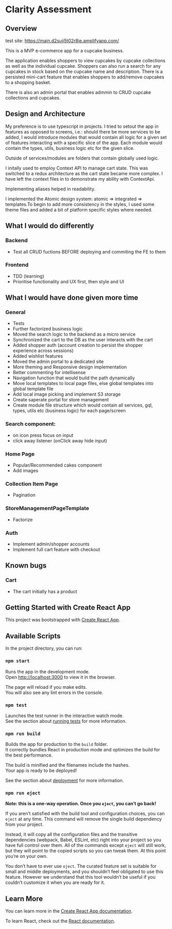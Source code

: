 # Clarity Assessment

## Overview
test site: https://main.d2suji5t02r8ie.amplifyapp.com/

This is a MVP e-commerce app for a cupcake business. 

The application enables shoppers to view cupcakes by cupcake collections as well as the individual cupcake. 
Shoppers can also run a search for any cupcakes in stock based on the cupcake name and description.
There is a persisted mini-cart feature that enables shoppers to add/remove cupcakes to a shopping basket. 

There is also an admin portal that enables admmin to CRUD cupcake collections and cupcakes.

## Design and Architecture

My preference is to use typescript in projects. I tried to setout the app in features as opposed to screens, i.e.: should there be more services to be added, I would introduce modules that would contain all logic for a given set of features interacting with a specific slice of the app. Each module would contain the types, utils, business logic etc for the given slice.

Outside of services/modules are folders that contain globally used logic.

I initally used to employ Context API to manage cart state. This was switched to a redux architecture as the cart state became more complex. I have left the context files in to demonstrate my ability with ContextApi.

Implementing aliases helped in readability.

I implemented the Atomic design system: atomic => integrated => templates.To begin to add more consistency in the styles, I used some theme files and added a bit of platform specific styles where needed.

## What I would do differently
### Backend
 - Test all CRUD fuctions BEFORE deploying and commiting the FE to them
 
### Frontend
 - TDD (learning)
 - Prioritise functionality and UX first, then style and UI

## What I would have done given more time
### General
- Tests 
- Further factorized business logic
- Moved the search logic to the backend as a micro service
- Synchronized the cart to the DB as the user interacts with the cart
- Added shopper auth (account creation to persist the shopper experience across sessions)
- Added wishlist features
- Moved the admin portal to a dedicated site
- More theming and Responsive design implementation
- Better commenting for intellisense
- Navigation function that would build the path dynamically
- Move local templates to local page files, else global templates into global template file
- Add local image picking and implement S3 storage
- Create saperate portal for store management
- Create module file structure which would contain all services, gql, types, utils etc (business logic) for each page/screen

### Search component: 
- on icon press focus on input
- click away listener (onClick away hide input)

### Home Page
- Popular/Recommended cakes component
- Add images

### Collection Item Page
- Pagination

### StoreManagementPageTemplate
- Factorize

### Auth
- Implement admin/shopper accounts
- Implement full cart feature with checkout

## Known bugs
### Cart
- The cart initially has a product 

## Getting Started with Create React App

This project was bootstrapped with [Create React App](https://github.com/facebook/create-react-app).

## Available Scripts

In the project directory, you can run:

### `npm start`

Runs the app in the development mode.\
Open [http://localhost:3000](http://localhost:3000) to view it in the browser.

The page will reload if you make edits.\
You will also see any lint errors in the console.

### `npm test`

Launches the test runner in the interactive watch mode.\
See the section about [running tests](https://facebook.github.io/create-react-app/docs/running-tests) for more information.

### `npm run build`

Builds the app for production to the `build` folder.\
It correctly bundles React in production mode and optimizes the build for the best performance.

The build is minified and the filenames include the hashes.\
Your app is ready to be deployed!

See the section about [deployment](https://facebook.github.io/create-react-app/docs/deployment) for more information.

### `npm run eject`

**Note: this is a one-way operation. Once you `eject`, you can’t go back!**

If you aren’t satisfied with the build tool and configuration choices, you can `eject` at any time. This command will remove the single build dependency from your project.

Instead, it will copy all the configuration files and the transitive dependencies (webpack, Babel, ESLint, etc) right into your project so you have full control over them. All of the commands except `eject` will still work, but they will point to the copied scripts so you can tweak them. At this point you’re on your own.

You don’t have to ever use `eject`. The curated feature set is suitable for small and middle deployments, and you shouldn’t feel obligated to use this feature. However we understand that this tool wouldn’t be useful if you couldn’t customize it when you are ready for it.

## Learn More

You can learn more in the [Create React App documentation](https://facebook.github.io/create-react-app/docs/getting-started).

To learn React, check out the [React documentation](https://reactjs.org/).
